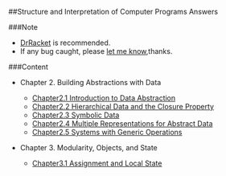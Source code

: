 ##Structure and Interpretation of Computer Programs Answers

###Note
- [DrRacket](http://download.racket-lang.org/) is recommended.
- If any bug caught, please [let me know](https://github.com/Soyn/sicp/issues/new),thanks.

###Content

- Chapter 2.  Building Abstractions with Data
    - [Chapter2.1 Introduction to Data Abstraction](CH2/CH2.1)
    - [Chapter2.2 Hierarchical Data and the Closure Property](CH2/CH2.2)
    - [Chapter2.3 Symbolic Data](CH2/CH2.3/README.md)
    - [Chapter2.4 Multiple Representations for Abstract Data](CH2/CH2.4)
    - [Chapter2.5 Systems with Generic Operations](CH2/CH2.5)
  
 
- Chapter 3. Modularity, Objects, and State
	- [Chapter3.1 Assignment and Local State](CH3/CH3.1)
